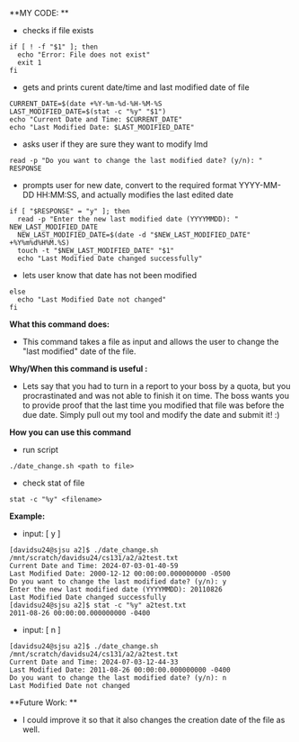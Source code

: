 **MY CODE: **

* checks if file exists
```
if [ ! -f "$1" ]; then
  echo "Error: File does not exist"
  exit 1
fi
```
* gets and prints curent date/time and last modified date of file
```
CURRENT_DATE=$(date +%Y-%m-%d-%H-%M-%S
LAST_MODIFIED_DATE=$(stat -c "%y" "$1")
echo "Current Date and Time: $CURRENT_DATE"
echo "Last Modified Date: $LAST_MODIFIED_DATE"
```
* asks user if they are sure they want to modify lmd
```
read -p "Do you want to change the last modified date? (y/n): " RESPONSE
```
* prompts user for new date, convert to the required format YYYY-MM-DD HH:MM:SS, and actually modifies the last edited date
```
if [ "$RESPONSE" = "y" ]; then
  read -p "Enter the new last modified date (YYYYMMDD): " NEW_LAST_MODIFIED_DATE
  NEW_LAST_MODIFIED_DATE=$(date -d "$NEW_LAST_MODIFIED_DATE" +%Y%m%d%H%M.%S)
  touch -t "$NEW_LAST_MODIFIED_DATE" "$1"
  echo "Last Modified Date changed successfully"
```
* lets user know that date has not been modified
```
else
  echo "Last Modified Date not changed"
fi
```

**What this command does:**
* This command takes a file as input and allows the user to change the "last modified" date of the file.

**Why/When this command is useful :**
* Lets say that you had to turn in a report to your boss by a quota, but you procrastinated and was not able to finish it on time. The boss wants you to provide proof that the last time you modified that file was before the due date. Simply pull out my tool and modify the date and submit it! :) 

**How you can use this command**
* run script
```
./date_change.sh <path to file>
```
* check stat of file
```
stat -c "%y" <filename>
```

**Example:**
* input: [ y ]
```
[davidsu24@sjsu a2]$ ./date_change.sh /mnt/scratch/davidsu24/cs131/a2/a2test.txt
Current Date and Time: 2024-07-03-01-40-59
Last Modified Date: 2000-12-12 00:00:00.000000000 -0500
Do you want to change the last modified date? (y/n): y
Enter the new last modified date (YYYYMMDD): 20110826
Last Modified Date changed successfully
[davidsu24@sjsu a2]$ stat -c "%y" a2test.txt
2011-08-26 00:00:00.000000000 -0400
```
* input: [ n ]
```
[davidsu24@sjsu a2]$ ./date_change.sh /mnt/scratch/davidsu24/cs131/a2/a2test.txt
Current Date and Time: 2024-07-03-12-44-33
Last Modified Date: 2011-08-26 00:00:00.000000000 -0400
Do you want to change the last modified date? (y/n): n
Last Modified Date not changed
```

**Future Work: **
* I could improve it so that it also changes the creation date of the file as well. 
